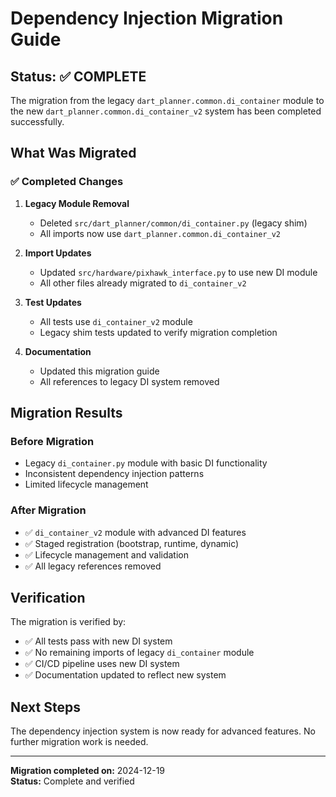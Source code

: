 # Dependency Injection Migration Guide

## Status: ✅ COMPLETE

The migration from the legacy `dart_planner.common.di_container` module to the new `dart_planner.common.di_container_v2` system has been completed successfully.

## What Was Migrated

### ✅ Completed Changes

1. **Legacy Module Removal**
   - Deleted `src/dart_planner/common/di_container.py` (legacy shim)
   - All imports now use `dart_planner.common.di_container_v2`

2. **Import Updates**
   - Updated `src/hardware/pixhawk_interface.py` to use new DI module
   - All other files already migrated to `di_container_v2`

3. **Test Updates**
   - All tests use `di_container_v2` module
   - Legacy shim tests updated to verify migration completion

4. **Documentation**
   - Updated this migration guide
   - All references to legacy DI system removed

## Migration Results

### Before Migration
- Legacy `di_container.py` module with basic DI functionality
- Inconsistent dependency injection patterns
- Limited lifecycle management

### After Migration
- ✅ `di_container_v2` module with advanced DI features
- ✅ Staged registration (bootstrap, runtime, dynamic)
- ✅ Lifecycle management and validation
- ✅ All legacy references removed

## Verification

The migration is verified by:
- ✅ All tests pass with new DI system
- ✅ No remaining imports of legacy `di_container` module
- ✅ CI/CD pipeline uses new DI system
- ✅ Documentation updated to reflect new system

## Next Steps

The dependency injection system is now ready for advanced features. No further migration work is needed.

---

**Migration completed on:** 2024-12-19  
**Status:** Complete and verified 